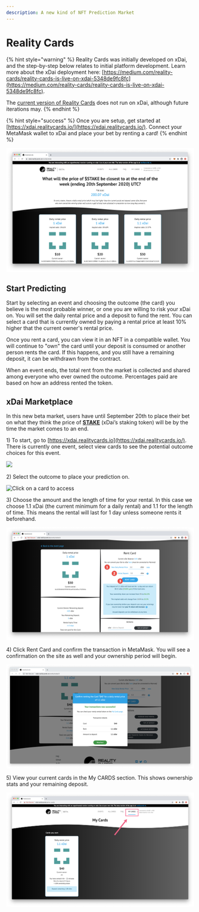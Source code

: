 ```yaml
---
description: A new kind of NFT Prediction Market
---
```


# Reality Cards

{% hint style="warning" %}
Reality Cards was initially developed on xDai, and the step-by-step below relates to initial platform development. Learn more about the xDai deployment here: [https://medium.com/reality-cards/reality-cards-is-live-on-xdai-5348de9fc8fc](https://medium.com/reality-cards/reality-cards-is-live-on-xdai-5348de9fc8fc).   
  
The [current version of Reality Cards](https://realitycards.io/) does not run on xDai, although future iterations may.
{% endhint %}

{% hint style="success" %}
Once you are setup, get started at [https://xdai.realitycards.io/](https://xdai.realitycards.io/). Connect your MetaMask wallet to xDai and place your bet by renting a card!
{% endhint %}

![](../../.gitbook/assets/reality.jpg)

## Start Predicting

Start by selecting an event and choosing the outcome \(the card\) you believe is the most probable winner, or one you are willing to risk your xDai on. You will set the daily rental price and a deposit to fund the rent.  You can select a card that is currently owned by paying a rental price at least 10% higher that the current owner's rental price.

Once you rent a card, you can view it in an NFT in a compatible wallet. You will continue to "own" the card until your deposit is consumed or another person rents the card. If this happens, and you still have a remaining deposit, it can be withdrawn from the contract.

When an event ends, the total rent from the market is collected and shared among everyone who ever owned the outcome. Percentages paid are based on how an address rented the token. 

## xDai Marketplace

In this new beta market, users have until September 20th to place their bet on what they think the price of [**STAKE**](https://www.coingecko.com/en/coins/xdai-stake) \(xDai’s staking token\) will be by the time the market comes to an end.

1\) To start, go to [https://xdai.realitycards.io](https://xdai.realitycards.io/). There is currently one event, select view cards to see the potential outcome choices for this event.

![](../../.gitbook/assets/reality-1.jpg)

2\) Select the outcome to place your prediction on.

![Click on a card to access](../../.gitbook/assets/reality2.jpg)

3\) Choose the amount and the length of time for your rental. In this case we choose 1.1 xDai \(the current minimum for a daily rental\) and 1.1 for the length of time. This means the rental will last for 1 day unless someone rents it beforehand. 

![](../../.gitbook/assets/rc3.jpg)

4\) Click Rent Card and confirm the transaction in MetaMask. You will see a confirmation on the site as well and your ownership period will begin.

![Successful Transaction for rental](../../.gitbook/assets/reality-done.jpg)

5\) View your current cards in the My CARDS section. This shows ownership stats and your remaining deposit.

![](../../.gitbook/assets/reality-mycards.jpg)



